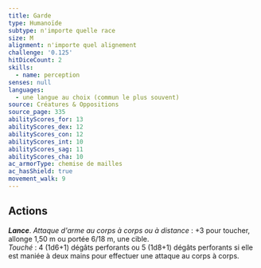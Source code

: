 ```yaml
---
title: Garde
type: Humanoïde
subtype: n'importe quelle race
size: M
alignment: n'importe quel alignement
challenge: '0.125'
hitDiceCount: 2
skills:
  - name: perception
senses: null
languages:
  - une langue au choix (commun le plus souvent)
source: Créatures & Oppositions
source_page: 335
abilityScores_for: 13
abilityScores_dex: 12
abilityScores_con: 12
abilityScores_int: 10
abilityScores_sag: 11
abilityScores_cha: 10
ac_armorType: chemise de mailles
ac_hasShield: true
movement_walk: 9
---
```

## Actions
_**Lance**_. _Attaque d'arme au corps à corps ou à distance_ : +3 pour toucher, allonge 1,50 m ou portée 6/18 m, une cible.  
_Touché_ : 4 (1d6+1) dégâts perforants ou 5 (1d8+1) dégâts perforants si elle est maniée à deux mains pour effectuer une attaque au corps à corps.
